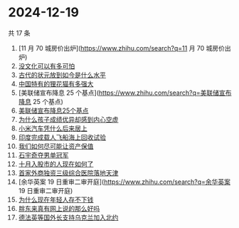 # 2024-12-19

共 17 条

<!-- BEGIN ZHIHUSEARCH -->
<!-- 最后更新时间 Thu Dec 19 2024 14:15:55 GMT+0800 (China Standard Time) -->
1. [11 月 70 城房价出炉](https://www.zhihu.com/search?q=11 月 70 城房价出炉)
1. [没文化可以有多可怕](https://www.zhihu.com/search?q=没文化可以有多可怕)
1. [古代的状元放到如今是什么水平](https://www.zhihu.com/search?q=古代的状元放到如今是什么水平)
1. [中国特有的狸花猫有多强大](https://www.zhihu.com/search?q=中国特有的狸花猫有多强大)
1. [美联储宣布降息 25 个基点](https://www.zhihu.com/search?q=美联储宣布降息 25 个基点)
1. [美联储宣布降息25个基点](https://www.zhihu.com/search?q=美联储宣布降息25个基点)
1. [为什么孩子成绩优异却感到内心空虚](https://www.zhihu.com/search?q=为什么孩子成绩优异却感到内心空虚)
1. [小米汽车凭什么后来居上](https://www.zhihu.com/search?q=小米汽车凭什么后来居上)
1. [印度完成载人飞船海上回收试验](https://www.zhihu.com/search?q=印度完成载人飞船海上回收试验)
1. [我们如何尽可能让资产保值](https://www.zhihu.com/search?q=我们如何尽可能让资产保值)
1. [石宇奇夺男单冠军](https://www.zhihu.com/search?q=石宇奇夺男单冠军)
1. [十月入股市的人现在如何了](https://www.zhihu.com/search?q=十月入股市的人现在如何了)
1. [首家外商独资三级综合医院落地天津](https://www.zhihu.com/search?q=首家外商独资三级综合医院落地天津)
1. [余华英案 19 日重审二审开庭](https://www.zhihu.com/search?q=余华英案 19 日重审二审开庭)
1. [为什么现在年轻人存不下钱](https://www.zhihu.com/search?q=为什么现在年轻人存不下钱)
1. [胖东来真有网上说的那么好吗](https://www.zhihu.com/search?q=胖东来真有网上说的那么好吗)
1. [德法英等国外长支持乌克兰加入北约](https://www.zhihu.com/search?q=德法英等国外长支持乌克兰加入北约)
<!-- END ZHIHUSEARCH -->
